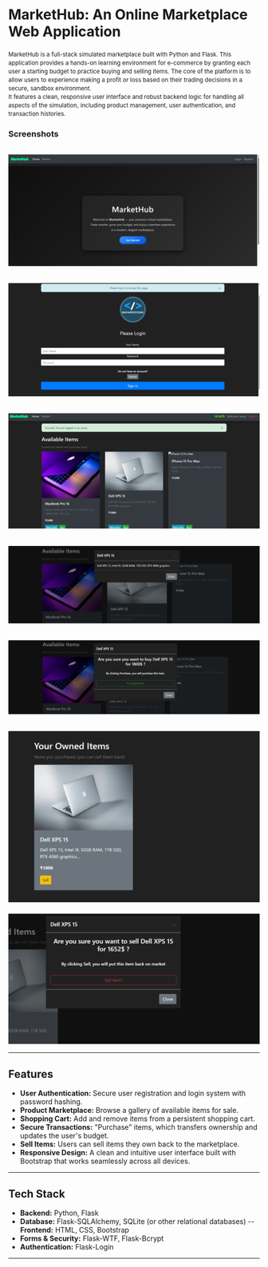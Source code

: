 # MarketHub: An Online Marketplace Web Application
<small>
MarketHub is a full-stack simulated marketplace built with Python and Flask. This application provides a hands-on learning environment for e-commerce by granting each user a starting budget to practice buying and selling items. The core of the platform is to allow users to experience making a profit or loss based on their trading decisions in a secure, sandbox environment.
<br>
It features a clean, responsive user interface and robust backend logic for handling all aspects of the simulation, including product management, user authentication, and transaction histories.
</small>

### Screenshots

![MarketHub Homepage](./public/A.png)
---
![Login page](./public/B.png)
---
![Market page](./public/C.png)
---
![Item Info](./public/D.png)
---
![Purchase](./public/E.png)
---
![Owned Items ](./public/F.png)
---
![Sell](./public/G.png)


---

## Features

-   **User Authentication:** Secure user registration and login system with password hashing.
-   **Product Marketplace:** Browse a gallery of available items for sale.
-   **Shopping Cart:** Add and remove items from a persistent shopping cart.
-   **Secure Transactions:** "Purchase" items, which transfers ownership and updates the user's budget.
-   **Sell Items:** Users can sell items they own back to the marketplace.
-   **Responsive Design:** A clean and intuitive user interface built with Bootstrap that works seamlessly across all devices.

---

## Tech Stack

-   **Backend:** Python, Flask
-   **Database:** Flask-SQLAlchemy, SQLite (or other relational databases)
--   **Frontend:** HTML, CSS, Bootstrap
-   **Forms & Security:** Flask-WTF, Flask-Bcrypt
-   **Authentication:** Flask-Login

---

